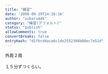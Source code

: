 ```yaml
---
title: "練習"
date: '2008-09-19T14:16:16'
author: "subaru44k"
category: "練習(デフォルト)"
status: "publish"
allowComments: true
convertBreaks: false
entryHash: "d1fbcd4aca6c1de2552398b08ec7e51d"
---
```

外周２周<br>
<br>
１５分ずつくらい。
